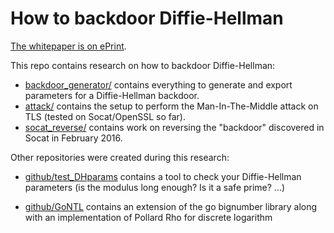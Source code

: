 # How to backdoor Diffie-Hellman

[The whitepaper is on ePrint](http://eprint.iacr.org/2016/644).

This repo contains research on how to backdoor Diffie-Hellman:

* [backdoor_generator/](backdoor_generator/) contains everything to generate and export parameters for a Diffie-Hellman backdoor.
* [attack/](attack/) contains the setup to perform the Man-In-The-Middle attack on TLS (tested on Socat/OpenSSL so far).
* [socat_reverse/](socat_reverse/) contains work on reversing the "backdoor" discovered in Socat in February 2016.

Other repositories were created during this research:

* [github/test_DHparams](https://github.com/mimoo/test_DHparams) contains a tool to check your Diffie-Hellman parameters (is the modulus long enough? Is it a safe prime? ...)

* [github/GoNTL](https://github.com/mimoo/GoNTL) contains an extension of the go bignumber library along with an implementation of Pollard Rho for discrete logarithm


